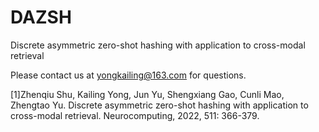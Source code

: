 # DAZSH

Discrete asymmetric zero-shot hashing with application to cross-modal retrieval

Please contact us at yongkailing@163.com for questions.

[1]Zhenqiu Shu, Kailing Yong, Jun Yu, Shengxiang Gao, Cunli Mao, Zhengtao Yu. Discrete asymmetric zero-shot hashing with application to cross-modal retrieval. Neurocomputing, 2022, 511: 366-379.
